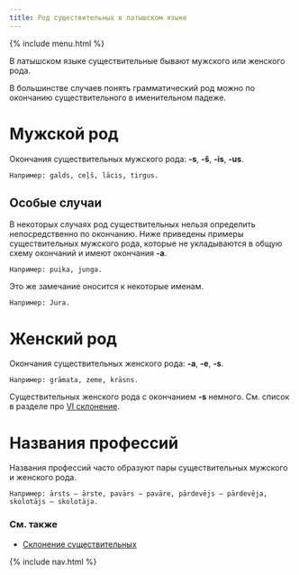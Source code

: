 ```yaml
---
title: Род существительных в латышском языке
---
```


{% include menu.html %}

В латышском языке существительные бывают мужского или женского рода.

В большинстве случаев понять грамматический род можно по окончанию существительного в именительном падеже.

# Мужской род

Окончания существительных мужского рода: **-s**, **-š**, **-is**, **-us**.

    Например: galds, ceļš, lācis, tirgus.

## Особые случаи

В некоторых случаях род существительных нельзя определить непосредственно по окончанию. Ниже приведены примеры существительных мужского рода, которые не укладываются в общую схему окончаний и имеют окончания **-a**.

    Например: puika, junga.

Это же замечание оносится к некоторые именам.

    Например: Jura.

# Женский род

Окончания существительных женского рода: **-a**, **-e**, **-s**.

    Например: grāmata, zeme, krāsns.

Существительных женского рода с окончанием **-s** немного. См. список в разделе про [VI склонение](declination/vi/).

# Названия профессий

Названия профессий часто образуют пары существительных мужского и женского рода.

    Например: ārsts — ārste, pavārs — pavāre, pārdevējs — pārdevēja, skolotājs — skolotāja.

### См. также

- [Склонение существительных](../declination/)

{% include nav.html %}
